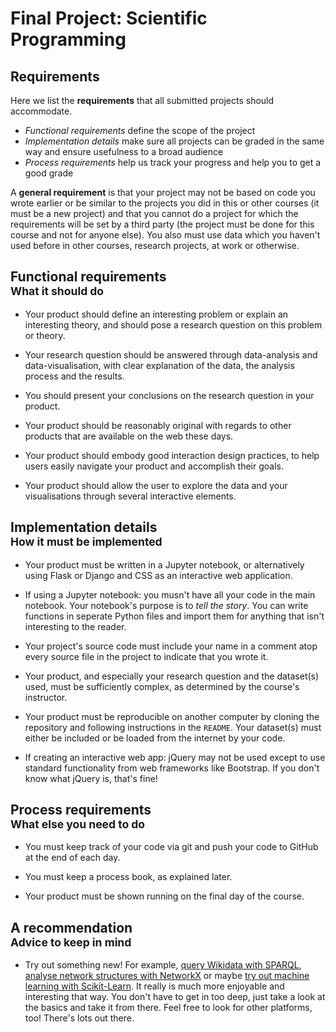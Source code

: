 # Final Project: Scientific Programming

## Requirements

Here we list the **requirements** that all submitted projects should accommodate.

- *Functional requirements* define the scope of the project
- *Implementation details* make sure all projects can be graded in the same way and ensure usefulness to a broad audience
- *Process requirements* help us track your progress and help you to get a good grade

A **general requirement** is that your project may not be based on code you wrote earlier or be similar to the projects you did in this or other courses (it must be a new project) and that you cannot do a project for which the requirements will be set by a third party (the project must be done for this course and not for anyone else). You also must use data which you haven't used before in other courses, research projects, at work or otherwise.

## Functional requirements<br><small>What it should do</small>

- Your product should define an interesting problem or explain an interesting theory, and should pose a research question on this problem or theory.

- Your research question should be answered through data-analysis and data-visualisation, with clear explanation of the data, the analysis process and the results.

- You should present your conclusions on the research question in your product.

- Your product should be reasonably original with regards to other products that are available on the web these days.

- Your product should embody good interaction design practices, to help users easily navigate your product and accomplish their goals.

- Your product should allow the user to explore the data and your visualisations through several interactive elements.

## Implementation details<br><small>How it must be implemented</small>

- Your product must be written in a Jupyter notebook, or alternatively using Flask or Django and CSS as an interactive web application.

- If using a Jupyter notebook: you musn't have all your code in the main notebook. Your notebook's purpose is to _tell the story_. You can write functions in seperate Python files and import them for anything that isn't interesting to the reader.

- Your project's source code must include your name in a comment atop every source file in the project to indicate that you wrote it.

- Your product, and especially your research question and the dataset(s) used, must be sufficiently complex, as determined by the course's instructor.

- Your product must be reproducible on another computer by cloning the repository and following instructions in the `README`. Your dataset(s) must either be included or be loaded from the internet by your code.

- If creating an interactive web app: jQuery may not be used except to use standard functionality from web frameworks like Bootstrap. If you don't know what jQuery is, that's fine!

## Process requirements<br><small>What else you need to do</small>

- You must keep track of your code via git and push your code to GitHub at the end of each day.

- You must keep a process book, as explained later.

- Your product must be shown running on the final day of the course.

## A recommendation<br><small>Advice to keep in mind</small>

- Try out something new! For example, [query Wikidata with SPARQL](https://www.wikidata.org/wiki/Wikidata:SPARQL_query_service/Wikidata_Query_Help), [analyse network structures with NetworkX](https://networkx.org/) or maybe [try out machine learning with Scikit-Learn](https://scikit-learn.org/). It really is much more enjoyable and interesting that way. You don't have to get in too deep, just take a look at the basics and take it from there. Feel free to look for other platforms, too! There's lots out there.